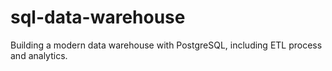# sql-data-warehouse
Building a modern data warehouse with PostgreSQL, including ETL process and analytics.
